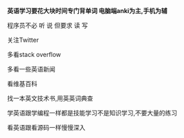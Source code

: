 **英语学习要花大块时间专门背单词 电脑端anki为主,手机为辅**  

程序员不必 听 说 但要求 读 写

关注Twitter 

多看stack overflow

多看一些英语新闻

看维基百科



找一本英文技术书,用英英词典查



学英语跟学编程一样都是技能学习不是知识学习,不要大量的练习





看英语跟看源码一样慢慢深入

